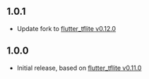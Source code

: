 ## 1.0.1
* Update fork to [flutter_tflite v0.12.0](https://pub.dev/packages/tflite_flutter/changelog)

## 1.0.0
* Initial release, based on [flutter_tflite v0.11.0](https://pub.dev/packages/tflite_flutter/changelog)